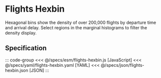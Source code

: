 <script setup>
  import Example from '../components/Example.vue';
  import { reset } from '@uwdata/vgplot';
  reset();
</script>

# Flights Hexbin

Hexagonal bins show the density of over 200,000 flights by departure time and arrival delay.
Select regions in the marginal histograms to filter the density display.


<Example spec="/specs/yaml/flights-hexbin.yaml" />

## Specification

::: code-group
<<< @/specs/esm/flights-hexbin.js [JavaScript]
<<< @/specs/yaml/flights-hexbin.yaml [YAML]
<<< @/specs/json/flights-hexbin.json [JSON]
:::
